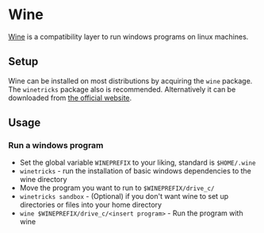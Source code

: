 # Wine

[Wine](https://www.winehq.org/) is a compatibility layer to run windows
programs on linux machines.

## Setup

Wine can be installed on most distributions by acquiring the `wine` package.
The `winetricks` package also is recommended.
Alternatively it can be downloaded from
[the official website](https://www.winehq.org/).

## Usage

### Run a windows program

- Set the global variable `WINEPREFIX` to your liking, standard is `$HOME/.wine`
- `winetricks` - run the installation of basic windows dependencies to the wine
  directory
- Move the program you want to run to `$WINEPREFIX/drive_c/`
- `winetricks sandbox` - (Optional) if you don't want wine to set up directories
or files into your home directory
- `wine $WINEPREFIX/drive_c/<insert program>` - Run the program with wine
